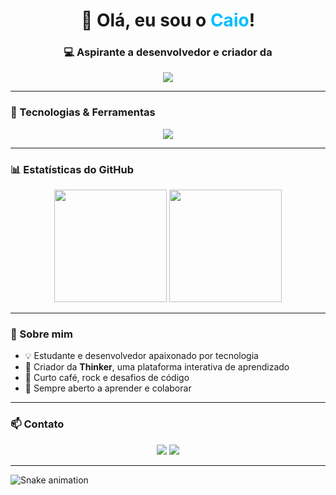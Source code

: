 <h1 align="center">👋 Olá, eu sou o <span style="color:#00BFFF;">Caio</span>!</h1>
<h3 align="center">💻 Aspirante a desenvolvedor e criador da </h3>

<p align="center">
  <img src="https://readme-typing-svg.herokuapp.com?font=Fira+Code&weight=600&size=22&pause=1000&color=00BFFF&center=true&vCenter=true&width=450&lines=Full+Stack+Developer;Criador+da+Thinker;Apaixonado+por+tecnologia+💡" />
</p>

---

### 🧰 Tecnologias & Ferramentas
<p align="center">
  <img src="https://skillicons.dev/icons?i=ts,js,react,nodejs,prisma,mysql,git,github,vscode" />
</p>

---

### 📊 Estatísticas do GitHub
<p align="center">
  <img height="180em" src="https://github-readme-stats.vercel.app/api?username=caiorc&show_icons=true&theme=tokyonight&count_private=true&hide_border=true" />
  <img height="180em" src="https://github-readme-streak-stats.herokuapp.com/?user=caiorc&theme=tokyonight&hide_border=true" />
</p>

---

### 🚀 Sobre mim
- 💡 Estudante e desenvolvedor apaixonado por tecnologia  
- 🚀 Criador da **Thinker**, uma plataforma interativa de aprendizado  
- 🎸 Curto café, rock e desafios de código  
- 💬 Sempre aberto a aprender e colaborar  

---

### 📫 Contato
<p align="center">
  <a href="https://www.linkedin.com/in/seu-link"><img src="https://img.shields.io/badge/LinkedIn-0077B5?style=for-the-badge&logo=linkedin&logoColor=white"/></a>
  <a href="mailto:seuemail@gmail.com"><img src="https://img.shields.io/badge/Gmail-D14836?style=for-the-badge&logo=gmail&logoColor=white"/></a>
</p>

---

![Snake animation](https://github.com/caiorc/caiorc/blob/output/github-contribution-grid-snake.svg)
